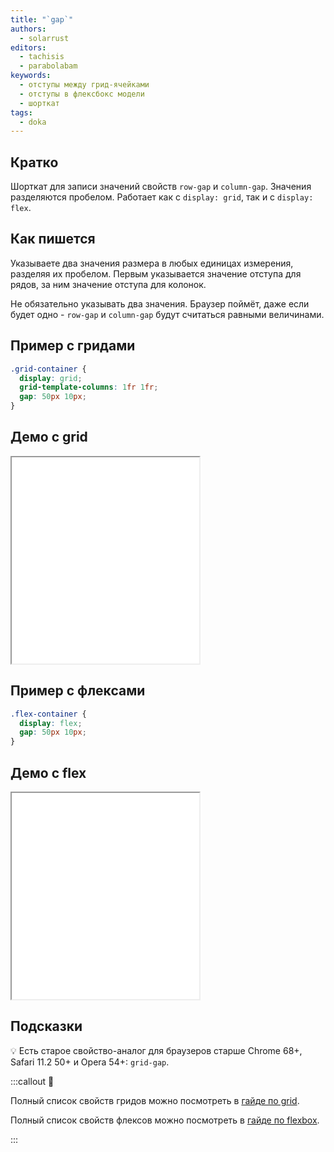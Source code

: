 ```yaml
---
title: "`gap`"
authors:
  - solarrust
editors:
  - tachisis
  - parabolabam
keywords:
  - отступы между грид-ячейками
  - отступы в флексбокс модели
  - шорткат
tags:
  - doka
---
```


## Кратко

Шорткат для записи значений свойств `row-gap` и `column-gap`. Значения разделяются пробелом. Работает как с `display: grid`, так и с `display: flex`.

## Как пишется

Указываете два значения размера в любых единицах измерения, разделяя их пробелом. Первым указывается значение отступа для рядов, за ним значение отступа для колонок.

Не обязательно указывать два значения. Браузер поймёт, даже если будет одно - `row-gap` и `column-gap` будут считаться равными величинами.

## Пример c гридами

```css
.grid-container {
  display: grid;
  grid-template-columns: 1fr 1fr;
  gap: 50px 10px;
}
```

## Демо c grid

<iframe title="gap с display: grid" src="demos/grid-gap/" height="330"></iframe>


## Пример с флексами

```css
.flex-container {
  display: flex;
  gap: 50px 10px;
}
```

## Демо c flex

<iframe title="gap с display: flex" src="demos/flex-gap/" height="330"></iframe>

## Подсказки

💡 Есть старое свойство-аналог для браузеров старше Chrome 68+, Safari 11.2 50+ и Opera 54+: `grid-gap`.

:::callout 📝

Полный список свойств гридов можно посмотреть в [гайде по grid](/css/grid-guide/).

Полный список свойств флексов можно посмотреть в [гайде по flexbox](/css/flexbox-guide/).

:::
